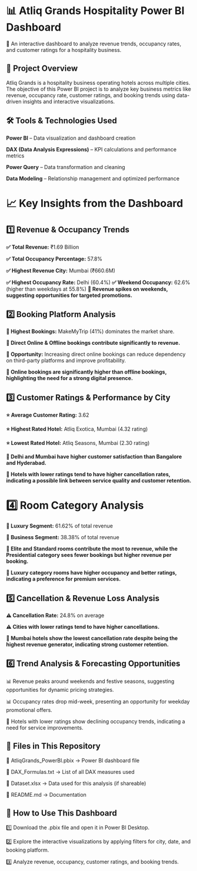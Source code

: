 # 📊 Atliq Grands Hospitality Power BI Dashboard
🚀 An interactive dashboard to analyze revenue trends, occupancy rates, and customer ratings for a hospitality business.


## 📌 Project Overview
Atliq Grands is a hospitality business operating hotels across multiple cities. The objective of this Power BI project is to analyze key business metrics like revenue, occupancy rate, customer ratings, and booking trends using data-driven insights and interactive visualizations.


## 🛠 Tools & Technologies Used
**Power BI** – Data visualization and dashboard creation

**DAX (Data Analysis Expressions)** – KPI calculations and performance metrics

**Power Query** – Data transformation and cleaning

**Data Modeling** – Relationship management and optimized performance

# 📈 Key Insights from the Dashboard

## 1️⃣ Revenue & Occupancy Trends
**✅ Total Revenue:** ₹1.69 Billion

**✅ Total Occupancy Percentage:** 57.8%

**✅ Highest Revenue City:** Mumbai (₹660.6M)

**✅ Highest Occupancy Rate:** Delhi (60.4%)
**✅ Weekend Occupancy:** 62.6% (higher than weekdays at 55.8%)
**📌 Revenue spikes on weekends, suggesting opportunities for targeted promotions.**


## 2️⃣ Booking Platform Analysis

**🔹 Highest Bookings:** MakeMyTrip (41%) dominates the market share.

**🔹 Direct Online & Offline bookings contribute significantly to revenue.**

**🔹 Opportunity:** Increasing direct online bookings can reduce dependency on third-party platforms and improve profitability.

**📌 Online bookings are significantly higher than offline bookings, highlighting the need for a strong digital presence.**


## 3️⃣ Customer Ratings & Performance by City
**⭐ Average Customer Rating:** 3.62

**⭐ Highest Rated Hotel:** Atliq Exotica, Mumbai (4.32 rating)

**⭐ Lowest Rated Hotel:** Atliq Seasons, Mumbai (2.30 rating)

**📌 Delhi and Mumbai have higher customer satisfaction than Bangalore and Hyderabad.**

**📌 Hotels with lower ratings tend to have higher cancellation rates, indicating a possible link between service quality and customer retention.**


# 4️⃣ Room Category Analysis
**🏨 Luxury Segment:** 61.62% of total revenue

**🏨 Business Segment:** 38.38% of total revenue

**📌 Elite and Standard rooms contribute the most to revenue, while the Presidential category sees fewer bookings but higher revenue per booking.**

**📌 Luxury category rooms have higher occupancy and better ratings, indicating a preference for premium services.**


## 5️⃣ Cancellation & Revenue Loss Analysis
**⚠️ Cancellation Rate:** 24.8% on average

**⚠️ Cities with lower ratings tend to have higher cancellations.**

**📌 Mumbai hotels show the lowest cancellation rate despite being the highest revenue generator, indicating strong customer retention.**


## 6️⃣ Trend Analysis & Forecasting Opportunities
📊 Revenue peaks around weekends and festive seasons, suggesting opportunities for dynamic pricing strategies.

📊 Occupancy rates drop mid-week, presenting an opportunity for weekday promotional offers.

📌 Hotels with lower ratings show declining occupancy trends, indicating a need for service improvements.


## 📂 Files in This Repository
📌 AtliqGrands_PowerBI.pbix → Power BI dashboard file

📌 DAX_Formulas.txt → List of all DAX measures used

📌 Dataset.xlsx → Data used for this analysis (if shareable)

📌 README.md → Documentation


## 🔗 How to Use This Dashboard
1️⃣ Download the .pbix file and open it in Power BI Desktop.

2️⃣ Explore the interactive visualizations by applying filters for city, date, and booking platform.

3️⃣ Analyze revenue, occupancy, customer ratings, and booking trends.

